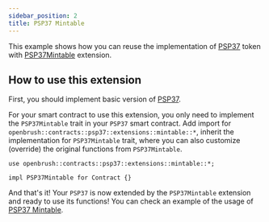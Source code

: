 ```yaml
---
sidebar_position: 2
title: PSP37 Mintable
---
```


This example shows how you can reuse the implementation of [PSP37](https://github.com/Supercolony-net/openbrush-contracts/tree/main/contracts/token/psp37) token with [PSP37Mintable](https://github.com/Supercolony-net/openbrush-contracts/tree/main/contracts/token/psp37/extensions/mintable.rs) extension.

## How to use this extension

First, you should implement basic version of [PSP37](/smart-contracts/PSP37).

For your smart contract to use this extension, you only need to implement the 
`PSP37Mintable` trait in your `PSP37` smart contract. Add import for 
`openbrush::contracts::psp37::extensions::mintable::*`, inherit the implementation for 
`PSP37Mintable` trait, where you can also customize (override) the original functions 
from `PSP37Mintable`.

```rust6
use openbrush::contracts::psp37::extensions::mintable::*;

impl PSP37Mintable for Contract {}
```

And that's it! Your `PSP37` is now extended by the `PSP37Mintable` extension and ready to use its functions!
You can check an example of the usage of [PSP37 Mintable](https://github.com/Supercolony-net/openbrush-contracts/tree/main/examples/psp37_extensions/mintable).
